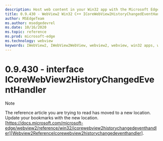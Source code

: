 ```yaml
---
description: Host web content in your Win32 app with the Microsoft Edge WebView2 control
title: 0.9.430 - WebView2 Win32 C++ ICoreWebView2HistoryChangedEventHandler
author: MSEdgeTeam
ms.author: msedgedevrel
ms.date: 10/16/2020
ms.topic: reference
ms.prod: microsoft-edge
ms.technology: webview
keywords: IWebView2, IWebView2WebView, webview2, webview, win32 apps, win32, edge, ICoreWebView2, ICoreWebView2Host, browser control, edge html
---
```


# 0.9.430 - interface ICoreWebView2HistoryChangedEventHandler 

> [!NOTE]
> The reference article you are trying to read has moved to a new location.  
> Update your bookmarks with the new location.  
> [https://docs.microsoft.com/microsoft-edge/webview2/reference/win32/icorewebview2historychangedeventhandler][Webview2ReferenceIcorewebview2historychangedeventhandler].  

[Webview2ReferenceIcorewebview2historychangedeventhandler]: /microsoft-edge/webview2/reference/win32/icorewebview2historychangedeventhandler "interface ICoreWebView2HistoryChangedEventHandler | Microsoft Docs"
